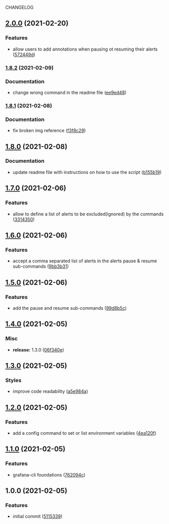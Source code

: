 CHANGELOG
## [2.0.0](https://github.com/orojina/grafana-cli/compare/v1.8.2...v2.0.0) (2021-02-20)


### Features

* allow users to add annotations when pausing ot resuming their alerts ([572449d](https://github.com/orojina/grafana-cli/commit/572449d5b3a8001b847204768652895e70e46f16))

### [1.8.2](https://github.com/orojina/grafana-cli/compare/v1.8.1...v1.8.2) (2021-02-09)


### Documentation

* change wrong command in the readme file ([ee9ed48](https://github.com/orojina/grafana-cli/commit/ee9ed480153194c2d2432b221af9356666a90f4c))

### [1.8.1](https://github.com/orojina/grafana-cli/compare/v1.8.0...v1.8.1) (2021-02-08)


### Documentation

* fix broken img reference ([f3f8c29](https://github.com/orojina/grafana-cli/commit/f3f8c29147ae830788dfb6cef0e339e5048ba149))

## [1.8.0](https://github.com/orojina/grafana-cli/compare/v1.7.0...v1.8.0) (2021-02-08)


### Documentation

* update readme file with instructions on how to use the script ([b155b19](https://github.com/orojina/grafana-cli/commit/b155b1973b88d951da1fd0b15a7e421dadd6c480))

## [1.7.0](https://github.com/orojina/grafana-cli/compare/v1.6.0...v1.7.0) (2021-02-06)


### Features

* allow to define a list of alerts to be excluded(ignored) by the commands ([3314350](https://github.com/orojina/grafana-cli/commit/33143509600b61dfe5eebecceb0986dcbe7799e4))

## [1.6.0](https://github.com/orojina/grafana-cli/compare/v1.5.0...v1.6.0) (2021-02-06)


### Features

* accept a comma separated list of alerts in the alerts pause & resume sub-commands ([9bb3b31](https://github.com/orojina/grafana-cli/commit/9bb3b317f65b0030d7777b21570832e49eb603c9))

## [1.5.0](https://github.com/orojina/grafana-cli/compare/v1.4.0...v1.5.0) (2021-02-06)


### Features

* add the pause and resume sub-commands ([99d8b5c](https://github.com/orojina/grafana-cli/commit/99d8b5cd876b7680851fb743d45709af3f152aa4))

## [1.4.0](https://github.com/orojina/grafana-cli/compare/v1.3.0...v1.4.0) (2021-02-05)


### Misc

* **release:** 1.3.0 ([06f340e](https://github.com/orojina/grafana-cli/commit/06f340eaefa49565ef356d21384b7cd88ba4e73f))

## [1.3.0](https://github.com/orojina/grafana-cli/compare/v1.2.0...v1.3.0) (2021-02-05)


### Styles

* improve code readability ([a5e984a](https://github.com/orojina/grafana-cli/commit/a5e984ab3c5b91312b406292a45fc8e9c31bc95e))

## [1.2.0](https://github.com/orojina/grafana-cli/compare/v1.1.0...v1.2.0) (2021-02-05)


### Features

* add a config command to set or list environment variables ([4ea120f](https://github.com/orojina/grafana-cli/commit/4ea120fc6fac0dbce1dff2e82afdadbc78ff9e62))

## [1.1.0](https://github.com/orojina/grafana-cli/compare/v1.0.0...v1.1.0) (2021-02-05)


### Features

* grafana-cli foundations ([762094c](https://github.com/orojina/grafana-cli/commit/762094ca67f03fae9b340723402d9da8e1c91f44))

## 1.0.0 (2021-02-05)


### Features

* initial commit ([5115339](https://github.com/orojina/grafana-cli/commit/51153396121c19edd90fd3e3988e5228abd34405))

